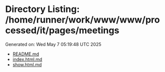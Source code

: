 # Directory Listing: /home/runner/work/www/www/processed/it/pages/meetings
Generated on: Wed May  7 05:19:48 UTC 2025

- [README.md](README.md)
- [index.html.md](index.html.md)
- [show.html.md](show.html.md)
